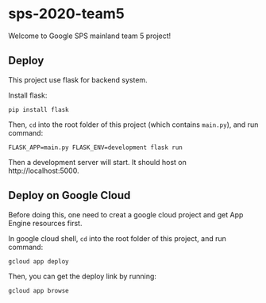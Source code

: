 # sps-2020-team5

Welcome to Google SPS mainland team 5 project!

## Deploy

This project use flask for backend system.

Install flask:

    pip install flask

Then, `cd` into the root folder of this project (which contains `main.py`), and run command:

    FLASK_APP=main.py FLASK_ENV=development flask run

Then a development server will start. It should host on http://localhost:5000.

## Deploy on Google Cloud

Before doing this, one need to creat a google cloud project and get App Engine resources first.

In google cloud shell,  `cd` into the root folder of this project, and run command:

    gcloud app deploy

Then, you can get the deploy link by running:

    gcloud app browse
